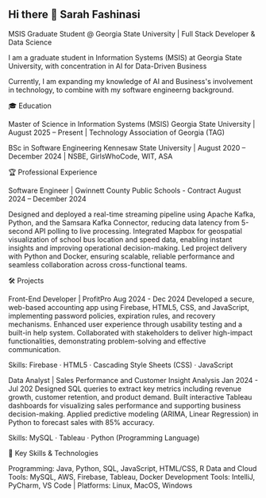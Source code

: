 ## Hi there 👋 Sarah Fashinasi

MSIS Graduate Student @ Georgia State University | Full Stack Developer & Data Science

I am a graduate student in Information Systems (MSIS) at Georgia State University, with concentration in AI for Data-Driven Business  

Currently, I am expanding my knowledge of AI and Business's involvement in technology, to combine with my software engineerng background. 

🎓 Education  

Master of Science in Information Systems (MSIS)
Georgia State University | August 2025 – Present | Technology Association of Georgia (TAG)

BSc in Software Engineering
Kennesaw State University | August 2020 – December 2024 | NSBE, GirlsWhoCode, WIT, ASA

🏆 Professional Experience  

Software Engineer | Gwinnett County Public Schools - Contract
August 2024 – December 2024

Designed and deployed a real-time streaming pipeline using Apache Kafka, Python, and the Samsara Kafka Connector, reducing data latency from 5-second API polling to live processing.
Integrated Mapbox for geospatial visualization of school bus location and speed data, enabling instant insights and improving operational decision-making.
Led project delivery with Python and Docker, ensuring scalable, reliable performance and seamless collaboration across cross-functional teams.


🛠️ Projects  

Front-End Developer | ProfitPro
Aug 2024 - Dec 2024
Developed a secure, web-based accounting app using Firebase, HTML5, CSS, and JavaScript, implementing password policies, expiration rules, and recovery mechanisms.
Enhanced user experience through usability testing and a built-in help system.
Collaborated with stakeholders to deliver high-impact functionalities, demonstrating problem-solving and effective communication.

Skills: Firebase · HTML5 · Cascading Style Sheets (CSS) · JavaScript


Data Analyst | Sales Performance and Customer Insight Analysis
Jan 2024 - Jul 202
Designed SQL queries to extract key metrics including revenue growth, customer retention, and product demand.
Built interactive Tableau dashboards for visualizing sales performance and supporting business decision-making.
Applied predictive modeling (ARIMA, Linear Regression) in Python to forecast sales with 85% accuracy.

Skills: MySQL · Tableau · Python (Programming Language)


🔑 Key Skills & Technologies  

Programming: Java, Python, SQL, JavaScript, HTML/CSS, R
Data and Cloud Tools: MySQL, AWS, Firebase, Tableau, Docker
Development Tools: IntelliJ, PyCharm, VS Code | Platforms: Linux, MacOS, Windows





